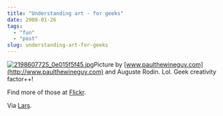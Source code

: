 ```yaml
---
title: "Understanding art - for geeks"
date: 2008-01-26
tags: 
  - "fun"
  - "post"
slug: understanding-art-for-geeks
---
```


[![2198607725_0e015f5f45.jpg](/assets/images/movable-type-blog-archives/2198607725_0e015f5f45.jpg)](http://www.flickr.com/photos/paulthewineguy/2198607725/in/set-72157603619920398/)Picture by [www.paulthewineguy.com](http://www.paulthewineguy.com) and Auguste Rodin. Lol. Geek creativity factor++!

Find more of those at [Flickr](http://www.flickr.com/photos/paulthewineguy/sets/72157603619920398/).

Via [Lars](http://weblogs.goshaky.com/weblogs/lars/entry/understanding_art_for_geeks_40).
